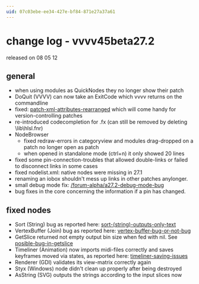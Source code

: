```yaml
---
uid: 07c03ebe-ee34-427e-bf84-871e27a37a61
---
```


# change log - vvvv45beta27.2
released on 08 05 12  

## general
* when using modules as QuickNodes they no longer show their patch  
* DoQuit (VVVV) can now take an ExitCode which vvvv returns on the commandline  
* fixed: <a href="https://discourse.vvvv.org/t/patch-xml-attributes-rearranged" class="extURL forum" target="_blank">patch-xml-attributes-rearranged</a> which will come handy for version-controlling patches  
* re-introduced codecompletion for .fx (can still be removed by deleting \lib\hlsl.fnr)  
* NodeBrowser  
  * fixed redraw-errors in categoryview and modules drag-dropped on a patch no longer open as patch  
  * when opened in standalone mode (ctrl+n) it only showed 20 lines  
* fixed some pin-connection-troubles that allowed double-links or failed to disconnect links in some cases  
* fixed nodelist.xml: native nodes were missing in 27.1  
* renaming an iobox shouldn't mess up links in other patches anylonger.  
* small debug mode fix: [/forum-alpha/a27.2-debug-mode-bug](https://vvvv.org/forum-alpha/a27.2-debug-mode-bug)  
* bug fixes in the core concerning the information if a pin has changed.  

## fixed nodes
* Sort (String) bug as reported here: <a href="https://discourse.vvvv.org/t/sort-(string)-outputs-only-text" class="extURL forum" target="_blank">sort-(string)-outputs-only-text</a>  
* VertexBuffer (Join) bug as reported here: <a href="https://discourse.vvvv.org/t/vertex-buffer-bug-or-not-bug" class="extURL forum" target="_blank">vertex-buffer-bug-or-not-bug</a>  
* GetSlice returned not empty output bin size when fed with nil. See <a href="https://discourse.vvvv.org/t/posible-bug-in-getslice" class="extURL forum" target="_blank">posible-bug-in-getslice</a>  
* Timeliner (Animation) now imports midi-files correctly and saves keyframes moved via states, as reported here: <a href="https://discourse.vvvv.org/t/timeliner-saving-issues" class="extURL forum" target="_blank">timeliner-saving-issues</a>  
* Renderer (GDI) validates its view-matrix correctly again  
* Styx (Windows) node didn't clean up properly after being destroyed  
* AsString (SVG) outputs the strings according to the input slices now